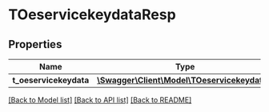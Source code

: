 # TOeservicekeydataResp

## Properties
Name | Type | Description | Notes
------------ | ------------- | ------------- | -------------
**t_oeservicekeydata** | [**\Swagger\Client\Model\TOeservicekeydata[]**](TOeservicekeydata.md) |  | [optional] 

[[Back to Model list]](../README.md#documentation-for-models) [[Back to API list]](../README.md#documentation-for-api-endpoints) [[Back to README]](../README.md)


